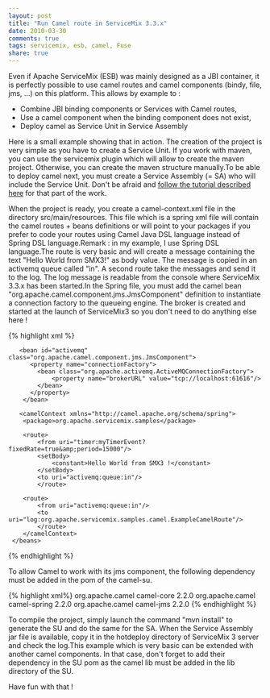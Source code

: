 ```yaml
---
layout: post
title: "Run Camel route in ServiceMix 3.3.x"
date: 2010-03-30
comments: true
tags: servicemix, esb, camel, Fuse
share: true
---
```


Even if Apache ServiceMix (ESB) was mainly designed as a JBI container, it is perfectly possible to use camel routes and camel components (bindy, file, jms, ...) on this platform.
This allows by example to : 

- Combine JBI binding components or Services with Camel routes,
- Use a camel component when the binding component does not exist,
- Deploy camel as Service Unit in Service Assembly

Here is a small example showing that in action. The creation of the project is very simple as you have to create a Service Unit. If you work with maven, you can use the servicemix plugin which will allow to create the maven project. Otherwise, you can create the maven structure manually.To be able to deploy camel next, you must create a Service Assembly (= SA) who will include the Service Unit.
Don't be afraid and [follow the tutorial described here](http://servicemix.apache.org/2-beginner-using-maven-to-develop-jbi-applications.html) for that part of the work.

When the project is ready, you create a camel-context.xml file in the directory src/main/resources. This file which is a spring xml file will contain the camel routes + beans definitions or will point to your packages if you prefer to code your routes using Camel Java DSL language instead of Spring DSL language.Remark : in my example, I use Spring DSL language.The route is very basic and will create a message containing the text "Hello World from SMX3!" as body value. The message is copied in an activemq queue called "in". A second route take the messages and send it to the log. The log message is readable from the console where ServiceMix 3.3.x has been started.In the Spring file, you must add the camel bean "org.apache.camel.component.jms.JmsComponent" definition to instantiate a connection factory to the queueing engine. The broker is created and started at the launch of ServiceMix3 so you don't need to do anything else here !        
    
{% highlight xml %}
<beans xmlns="http://www.springframework.org/schema/beans"       xmlns:xsi="http://www.w3.org/2001/XMLSchema-instance"       xsi:schemaLocation="
       http://www.springframework.org/schema/beans
       http://www.springframework.org/schema/beans/spring-beans.xsd       http://camel.apache.org/schema/spring
       http://camel.apache.org/schema/spring/camel-spring.xsd">
       
       <bean id="activemq" class="org.apache.camel.component.jms.JmsComponent">        
          <property name="connectionFactory">
            <bean class="org.apache.activemq.ActiveMQConnectionFactory">
                <property name="brokerURL" value="tcp://localhost:61616"/>
            </bean>
          </property>
        </bean>
        
       <camelContext xmlns="http://camel.apache.org/schema/spring">
        <package>org.apache.servicemix.samples</package>
         
        <route>
            <from uri="timer:myTimerEvent?fixedRate=true&amp;period=15000"/>           
            <setBody>
                <constant>Hello World from SMX3 !</constant>
            </setBody>           
            <to uri="activemq:queue:in"/>
            </route>
         
        <route>
            <from uri="activemq:queue:in"/>           
            <to uri="log:org.apache.servicemix.samples.camel.ExampleCamelRoute"/>
            </route>
        </camelContext>
     </beans>
{% endhighlight %}


To allow Camel to work with its jms component, the following dependency must be added in the pom of the camel-su.

{% highlight xml%}
<dependencies>
  <dependency>
    <groupId>org.apache.camel</groupId>
    <artifactId>camel-core</artifactId>
    <version>2.2.0</version>
  </dependency>
  <dependency>
    <groupId>org.apache.camel</groupId>
    <artifactId>camel-spring</artifactId>
    <version>2.2.0</version>
  </dependency>
  <dependency>
    <groupId>org.apache.camel</groupId>
    <artifactId>camel-jms</artifactId>
    <version>2.2.0</version>
  </dependency>
</dependencies>
{% endhighlight %}
    
To compile the project, simply launch the command "mvn install" to generate the SU and do the same for the SA. When the Service Assembly jar file is available, copy it in the hotdeploy directory of ServiceMix 3 server and check the log.This example which is very basic can be extended with another camel components. In that case, don't forget to add their dependency in the SU pom as the camel lib must be added in the lib directory of the SU.

Have fun with that !